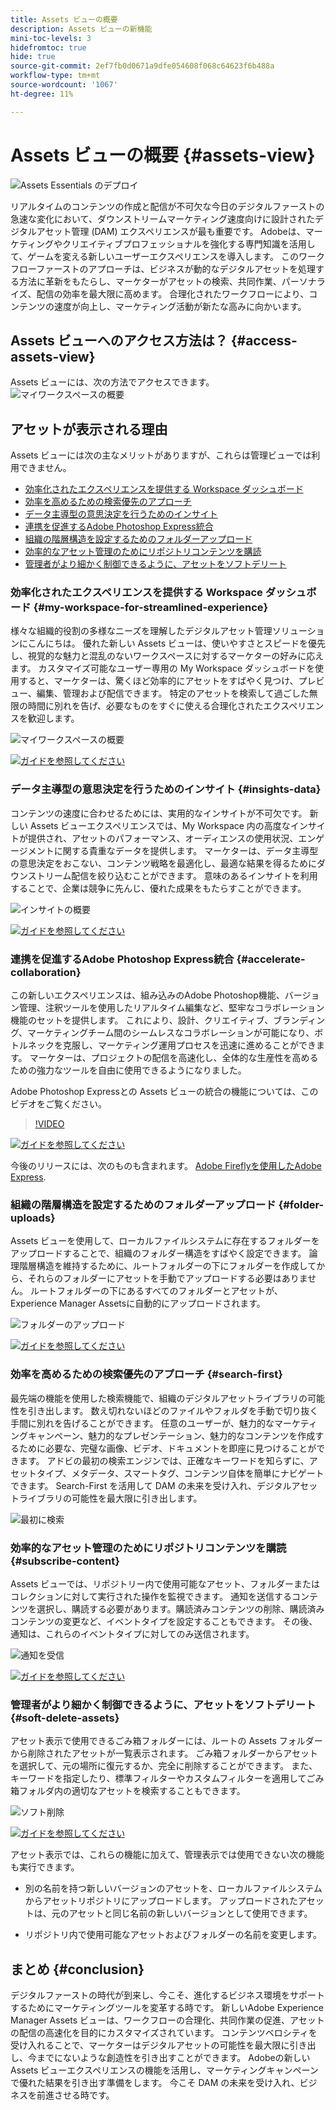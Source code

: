 ```yaml
---
title: Assets ビューの概要
description: Assets ビューの新機能
mini-toc-levels: 3
hidefromtoc: true
hide: true
source-git-commit: 2ef7fb0d0671a9dfe054608f068c64623f6b488a
workflow-type: tm+mt
source-wordcount: '1067'
ht-degree: 11%

---
```



# Assets ビューの概要 {#assets-view}

![Assets Essentials のデプロイ](assets/banner-image.jpg)

リアルタイムのコンテンツの作成と配信が不可欠な今日のデジタルファーストの急速な変化において、ダウンストリームマーケティング速度向けに設計されたデジタルアセット管理 (DAM) エクスペリエンスが最も重要です。 Adobeは、マーケティングやクリエイティブプロフェッショナルを強化する専門知識を活用して、ゲームを変える新しいユーザーエクスペリエンスを導入します。 このワークフローファーストのアプローチは、ビジネスが動的なデジタルアセットを処理する方法に革新をもたらし、マーケターがアセットの検索、共同作業、パーソナライズ、配信の効率を最大限に高めます。 合理化されたワークフローにより、コンテンツの速度が向上し、マーケティング活動が新たな高みに向かいます。

## Assets ビューへのアクセス方法は？ {#access-assets-view}

Assets ビューには、次の方法でアクセスできます。
![マイワークスペースの概要](assets/assets-view.png)

<!--

* **Toggle in Admin view**

    * Log into [!DNL Experience Manager] using Cloud Manager.
    * Navigate to **[!UICONTROL Assets]** > **[!UICONTROL Files]**.
    * Click the profile icon on the top right corner.
    * Click **[!UICONTROL Switch View]** from the **[!UICONTROL Profile Settings]** section.
    Repeat these steps to switch back to the Admin view.

* **Product Switcher**
    * Log into [!DNL Experience Manager] and click ![Product selector](assets/waffle-icon.svg).
    * Select **[!UICONTROL Experience Manager Assets]** to access the Assets view.
    * Select **[!UICONTROL Experience Manager]** to access the Admin view.

* **Quick Links** 
    * Log into experience.adobe.com.
    * Click **[!UICONTROL Experience Manager Assets]** to access the Assets view.
    * Click **[!UICONTROL Experience Manager Assets]** to access the Assets view.

    -->

## アセットが表示される理由

Assets ビューには次の主なメリットがありますが、これらは管理ビューでは利用できません。

* [効率化されたエクスペリエンスを提供する Workspace ダッシュボード](#my-workspace-for-streamlined-experience)
* [効率を高めるための検索優先のアプローチ](#search-first)
* [データ主導型の意思決定を行うためのインサイト](#insights-data)
* [連携を促進するAdobe Photoshop Express統合](#accelerate-collaboration)
* [組織の階層構造を設定するためのフォルダーアップロード](#folder-uploads)
* [効率的なアセット管理のためにリポジトリコンテンツを購読](#subscribe-content)
* [管理者がより細かく制御できるように、アセットをソフトデリート](#soft-delete-assets)

### 効率化されたエクスペリエンスを提供する Workspace ダッシュボード {#my-workspace-for-streamlined-experience}

様々な組織的役割の多様なニーズを理解したデジタルアセット管理ソリューションにこんにちは。 優れた新しい Assets ビューは、使いやすさとスピードを優先し、視覚的な魅力と混乱のないワークスペースに対するマーケターの好みに応えます。 カスタマイズ可能なユーザー専用の My Workspace ダッシュボードを使用すると、マーケターは、驚くほど効率的にアセットをすばやく見つけ、プレビュー、編集、管理および配信できます。 特定のアセットを検索して過ごした無限の時間に別れを告げ、必要なものをすぐに使える合理化されたエクスペリエンスを歓迎します。

![マイワークスペースの概要](assets/my-workspace-demo.gif)

[![ガイドを参照してください](https://helpx.adobe.com/content/dam/help/en/marketing-cloud/how-to/digital-foundation/_jcr_content/main-pars/image_1250343773/see-the-guide-sm.png)](my-workspace.md)

### データ主導型の意思決定を行うためのインサイト {#insights-data}

コンテンツの速度に合わせるためには、実用的なインサイトが不可欠です。 新しい Assets ビューエクスペリエンスでは、My Workspace 内の高度なインサイトが提供され、アセットのパフォーマンス、オーディエンスの使用状況、エンゲージメントに関する貴重なデータを提供します。 マーケターは、データ主導型の意思決定をおこない、コンテンツ戦略を最適化し、最適な結果を得るためにダウンストリーム配信を絞り込むことができます。 意味のあるインサイトを利用することで、企業は競争に先んじ、優れた成果をもたらすことができます。

![インサイトの概要](assets/insights-overview.gif)

[![ガイドを参照してください](https://helpx.adobe.com/content/dam/help/en/marketing-cloud/how-to/digital-foundation/_jcr_content/main-pars/image_1250343773/see-the-guide-sm.png)](manage-reports.md#view-live-statistics)

### 連携を促進するAdobe Photoshop Express統合 {#accelerate-collaboration}

この新しいエクスペリエンスは、組み込みのAdobe Photoshop機能、バージョン管理、注釈ツールを使用したリアルタイム編集など、堅牢なコラボレーション機能のセットを提供します。 これにより、設計、クリエイティブ、ブランディング、マーケティングチーム間のシームレスなコラボレーションが可能になり、ボトルネックを克服し、マーケティング運用プロセスを迅速に進めることができます。 マーケターは、プロジェクトの配信を高速化し、全体的な生産性を高めるための強力なツールを自由に使用できるようになりました。

Adobe Photoshop Expressとの Assets ビューの統合の機能については、このビデオをご覧ください。

>[!VIDEO](https://video.tv.adobe.com/v/3420922)

[![ガイドを参照してください](https://helpx.adobe.com/content/dam/help/en/marketing-cloud/how-to/digital-foundation/_jcr_content/main-pars/image_1250343773/see-the-guide-sm.png)](edit-images.md)

今後のリリースには、次のものも含まれます。 [Adobe Fireflyを使用したAdobe Express](https://firefly.adobe.com/?gclid=EAIaIQobChMIlZeKuNfj_wIVeyCtBh3e5g2cEAAYASAAEgL56_D_BwE&amp;sdid=JM4FW6VL&amp;mv=search&amp;mv2=paidsearch&amp;ef_id=EAIaIQobChMIlZeKuNfj_wIVeyCtBh3e5g2cEAAYASAAEgL56_D_BwE:G:s&amp;s_kwcid=AL!3085!3!652077237594!e!!g!!adobe%20firefly!19870733758!148140507838).

### 組織の階層構造を設定するためのフォルダーアップロード {#folder-uploads}

Assets ビューを使用して、ローカルファイルシステムに存在するフォルダーをアップロードすることで、組織のフォルダー構造をすばやく設定できます。 論理階層構造を維持するために、ルートフォルダーの下にフォルダーを作成してから、それらのフォルダーにアセットを手動でアップロードする必要はありません。 ルートフォルダーの下にあるすべてのフォルダーとアセットが、Experience Manager Assetsに自動的にアップロードされます。

![フォルダーのアップロード](assets/folder-uploads.gif)

[![ガイドを参照してください](https://helpx.adobe.com/content/dam/help/en/marketing-cloud/how-to/digital-foundation/_jcr_content/main-pars/image_1250343773/see-the-guide-sm.png)](add-delete.md)

### 効率を高めるための検索優先のアプローチ {#search-first}

最先端の機能を使用した検索機能で、組織のデジタルアセットライブラリの可能性を引き出します。 数え切れないほどのファイルやフォルダを手動で切り抜く手間に別れを告げることができます。 任意のユーザーが、魅力的なマーケティングキャンペーン、魅力的なプレゼンテーション、魅力的なコンテンツを作成するために必要な、完璧な画像、ビデオ、ドキュメントを即座に見つけることができます。 アドビの最初の検索エンジンでは、正確なキーワードを知らずに、アセットタイプ、メタデータ、スマートタグ、コンテンツ自体を簡単にナビゲートできます。 Search-First を活用して DAM の未来を受け入れ、デジタルアセットライブラリの可能性を最大限に引き出します。

![最初に検索](assets/search-first.gif)

### 効率的なアセット管理のためにリポジトリコンテンツを購読 {#subscribe-content}

Assets ビューでは、リポジトリー内で使用可能なアセット、フォルダーまたはコレクションに対して実行された操作を監視できます。 通知を送信するコンテンツを選択し、購読する必要があります。購読済みコンテンツの削除、購読済みコンテンツの変更など、イベントタイプを設定することもできます。 その後、通知は、これらのイベントタイプに対してのみ送信されます。

![通知を受信](assets/notifications.gif)

[![ガイドを参照してください](https://helpx.adobe.com/content/dam/help/en/marketing-cloud/how-to/digital-foundation/_jcr_content/main-pars/image_1250343773/see-the-guide-sm.png)](manage-notifications.md)

### 管理者がより細かく制御できるように、アセットをソフトデリート {#soft-delete-assets}

アセット表示で使用できるごみ箱フォルダーには、ルートの Assets フォルダーから削除されたアセットが一覧表示されます。 ごみ箱フォルダーからアセットを選択して、元の場所に復元するか、完全に削除することができます。 また、キーワードを指定したり、標準フィルターやカスタムフィルターを適用してごみ箱フォルダ内の適切なアセットを検索することもできます。

![ソフト削除](assets/soft-delete.gif)

[![ガイドを参照してください](https://helpx.adobe.com/content/dam/help/en/marketing-cloud/how-to/digital-foundation/_jcr_content/main-pars/image_1250343773/see-the-guide-sm.png)](navigate-view.md)

アセット表示では、これらの機能に加えて、管理表示では使用できない次の機能も実行できます。

* 別の名前を持つ新しいバージョンのアセットを、ローカルファイルシステムからアセットリポジトリにアップロードします。 アップロードされたアセットは、元のアセットと同じ名前の新しいバージョンとして使用できます。

* リポジトリ内で使用可能なアセットおよびフォルダーの名前を変更します。

## まとめ {#conclusion}

デジタルファーストの時代が到来し、今こそ、進化するビジネス環境をサポートするためにマーケティングツールを変革する時です。 新しいAdobe Experience Manager Assets ビューは、ワークフローの合理化、共同作業の促進、アセットの配信の高速化を目的にカスタマイズされています。 コンテンツベロシティを受け入れることで、マーケターはデジタルアセットの可能性を最大限に引き出し、今までにないような創造性を引き出すことができます。 Adobeの新しい Assets ビューエクスペリエンスの機能を活用し、マーケティングキャンペーンで優れた結果を引き出す準備をします。 今こそ DAM の未来を受け入れ、ビジネスを前進させる時です。




